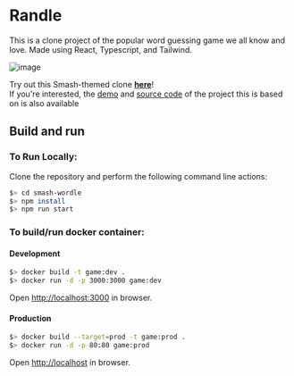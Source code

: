 # Randle

This is a clone project of the popular word guessing game we all know and love. Made using React, Typescript, and Tailwind.

![image](https://user-images.githubusercontent.com/7319798/177638608-8e454b60-3241-468a-bd64-14be9d824410.png)



Try out this Smash-themed clone [**here**](https://randle.vercel.app/)!    
If you're interested, the [demo](https://reactle.vercel.app/) and [source code](https://github.com/cwackerfuss/react-wordle) of the project this is based on is also available

## Build and run

### To Run Locally:

Clone the repository and perform the following command line actions:

```bash
$> cd smash-wordle
$> npm install
$> npm run start
```

### To build/run docker container:

#### Development

```bash
$> docker build -t game:dev .
$> docker run -d -p 3000:3000 game:dev
```

Open [http://localhost:3000](http://localhost:3000) in browser.

#### Production

```bash
$> docker build --target=prod -t game:prod .
$> docker run -d -p 80:80 game:prod
```

Open [http://localhost](http://localhost) in browser.
